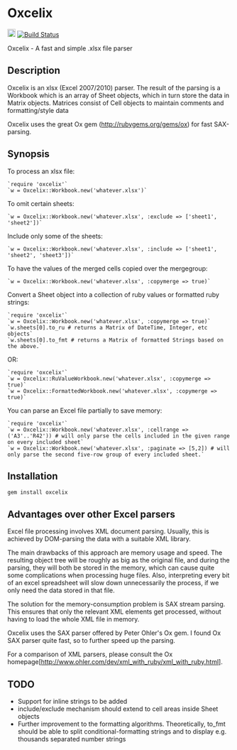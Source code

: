 Oxcelix
=======
<a href="http://badge.fury.io/rb/oxcelix"><img src="https://badge.fury.io/rb/oxcelix.svg" alt="Gem Version" height="18"></a>
[![Build Status](https://travis-ci.org/gbiczo/oxcelix.svg?branch=0.4.0)](https://travis-ci.org/gbiczo/oxcelix)

Oxcelix - A fast and simple .xlsx file parser

Description
-----------

Oxcelix is an xlsx (Excel 2007/2010) parser. The result of the parsing is a
Workbook which is an array of Sheet objects, which in turn store the data in
Matrix objects. Matrices consist of Cell objects to maintain comments and
formatting/style data

Oxcelix uses the great Ox gem (http://rubygems.org/gems/ox) for fast SAX-parsing.

Synopsis
--------

  To process an xlsx file:

    `require 'oxcelix'`
    `w = Oxcelix::Workbook.new('whatever.xlsx')`

  To omit certain sheets:

    `w = Oxcelix::Workbook.new('whatever.xlsx', :exclude => ['sheet1', 'sheet2'])`

  Include only some of the sheets:

    `w = Oxcelix::Workbook.new('whatever.xlsx', :include => ['sheet1', 'sheet2', 'sheet3'])`

  To have the values of the merged cells copied over the mergegroup:

    `w = Oxcelix::Workbook.new('whatever.xlsx', :copymerge => true)`
  
  Convert a Sheet object into a collection of ruby values or formatted ruby strings:
  
    `require 'oxcelix'`
    `w = Oxcelix::Workbook.new('whatever.xlsx', :copymerge => true)`
    `w.sheets[0].to_ru # returns a Matrix of DateTime, Integer, etc objects`
    `w.sheets[0].to_fmt # returns a Matrix of formatted Strings based on the above.`
  OR:
  
    `require 'oxcelix'`
    `w = Oxcelix::RuValueWorkbook.new('whatever.xlsx', :copymerge => true)`
    `w = Oxcelix::FormattedWorkbook.new('whatever.xlsx', :copymerge => true)`

  You can parse an Excel file partially to save memory:
  
    `require 'oxcelix'`
    `w = Oxcelix::Workbook.new('whatever.xlsx', :cellrange => ('A3'..'R42')) # will only parse the cells included in the given range on every included sheet`
    `w = Oxcelix::Workbook.new('whatever.xlsx', :paginate => [5,2]) # will only parse the second five-row group of every included sheet.`

Installation
------------

  `gem install oxcelix`


Advantages over other Excel parsers
-----------------------------------

Excel file processing involves XML document parsing. Usually, this is achieved by DOM-parsing the data with a suitable XML library.

The main drawbacks of this approach are memory usage and speed. The resulting object tree will be roughly as big as the original file, and during the parsing, they will both be stored in the memory, which can cause quite some complications when processing huge files. Also, interpreting every bit of an excel spreadsheet will slow down unnecessarily the process, if we only need the data stored in that file.

The solution for the memory-consumption problem is SAX stream parsing. This ensures that only the relevant XML elements get processed, 
without having to load the whole XML file in memory.

Oxcelix uses the SAX parser offered by Peter Ohler's Ox gem. I found Ox SAX parser quite fast, so to further speed up the parsing.

For a comparison of XML parsers, please consult the Ox homepage[http://www.ohler.com/dev/xml_with_ruby/xml_with_ruby.html].


TODO
----
  * Support for inline strings to be added
  * include/exclude mechanism should extend to cell areas inside Sheet objects
  * Further improvement to the formatting algorithms. Theoretically, to_fmt should be able to
    split conditional-formatting strings and to display e.g. thousands separated number strings
